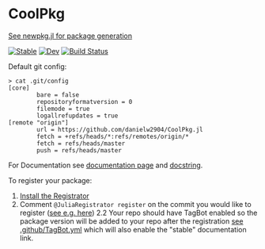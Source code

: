 # CoolPkg

[See newpkg.jl for package generation](newpkg.jl)

[![Stable](https://img.shields.io/badge/docs-stable-blue.svg)](https://danielw2904.github.io/CoolPkg.jl/stable)
[![Dev](https://img.shields.io/badge/docs-dev-blue.svg)](https://danielw2904.github.io/CoolPkg.jl/dev)
[![Build Status](https://github.com/danielw2904/CoolPkg.jl/workflows/CI/badge.svg)](https://github.com/danielw2904/CoolPkg.jl/actions)

Default git config:

```
> cat .git/config 
[core]
        bare = false
        repositoryformatversion = 0
        filemode = true
        logallrefupdates = true
[remote "origin"]
        url = https://github.com/danielw2904/CoolPkg.jl
        fetch = +refs/heads/*:refs/remotes/origin/*
        fetch = refs/heads/master
        push = refs/heads/master
```

For Documentation see [documentation page](https://danielw2904.github.io/CoolPkg.jl/dev/) and [docstring](https://github.com/danielw2904/CoolPkg.jl/blob/755590274fb62133d9e39ef232c69280f797dc94/src/CoolPkg.jl#LL5-L12).

To register your package:

1. [Install the Registrator](https://github.com/JuliaRegistries/Registrator.jl)
2. Comment `@JuliaRegistrator register` on the commit you would like to register ([see e.g. here](https://github.com/danielw2904/JSONLines.jl/commit/3f62edfb109b45dda76d6919b31f548aa7b571e1#commitcomment-41528865))
2.2 Your repo should have TagBot enabled so the package version will be added to your repo after the registration [see .github/TagBot.yml](.github/TagBot.yml) which will also enable the "stable" documentation link.